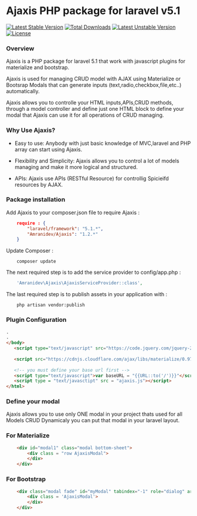 # Ajaxis PHP package for laravel v5.1 
[![Latest Stable Version](https://poser.pugx.org/amranidev/ajaxis/v/stable)](https://packagist.org/packages/amranidev/ajaxis) [![Total Downloads](https://poser.pugx.org/amranidev/ajaxis/downloads)](https://packagist.org/packages/amranidev/ajaxis)
[![Latest Unstable Version](https://poser.pugx.org/amranidev/ajaxis/v/unstable)](https://packagist.org/packages/amranidev/ajaxis) 
[![License](https://poser.pugx.org/amranidev/ajaxis/license)](https://packagist.org/packages/amranidev/ajaxis)

### Overview ###

Ajaxis is a PHP package for laravel 5.1 that work with javascript plugins for materialize and bootstrap.

Ajaxis is used for managing CRUD model with AJAX using Materialize or Bootsrap Modals
that can generate inputs (text,radio,checkbox,file,etc..) automatically.

Ajaxis allows you to controlle your HTML inputs,APIs,CRUD methods, through a model controller and define just one HTML block to define your modal that Ajaxis can use it for all operations of CRUD managing.

### Why Use Ajaxis? ###

+ Easy to use: Anybody with just basic knowledge of MVC,laravel and PHP array can start using Ajaxis.

+ Flexibility and Simplicity: Ajaxis allows you to control a lot of models managing and make it more logical and structured.

+ APIs: Ajaxis use APIs (RESTful Resource) for controllig Spicieifd resources by AJAX.

### Package installation ###
 
Add Ajaxis to your composer.json file to require Ajaxis :
```json
    require : {
        "laravel/framework": "5.1.*",
        "Amranidev/Ajaxis": "1.2.*"
    }
```
 
Update Composer :
```
    composer update
```
 
The next required step is to add the service provider to config/app.php :
```php
    'Amranidev\Ajaxis\AjaxisServiceProvider::class',
```
 
 The last required step is to publish assets in your application with :
```
    php artisan vendor:publish
```
### Plugin Configuration ###
 
```html
.
.
</body>
   <script type="text/javascript" src="https://code.jquery.com/jquery-2.1.1.min.js"></script>
   
   <script src="https://cdnjs.cloudflare.com/ajax/libs/materialize/0.97.0/js/materialize.min.js"></script>
   
   <!-- you must define your base url first -->
   <script type="text/javascript">var baseURL = "{{URL::to('/')}}"</script>
   <script type = "text/javasctipt" src = "ajaxis.js"></script>
</html>

```
### Define your modal ###
Ajaxis allows you to use only ONE modal in your project thats used for all Models CRUD Dynamicaly 
you can put that modal in your laravel layout.

### For Materialize ### 

```html
    <div id="modal1" class="modal bottom-sheet">
        <div class = "row AjaxisModal">
        </div>
    </div>
```

### For Bootstrap ###

```html
    <div class="modal fade" id="myModal" tabindex="-1" role="dialog" aria-labelledby="myModalLabel">
        <div class = 'AjaxisModal'>
        </div>
    </div>
 ```   
